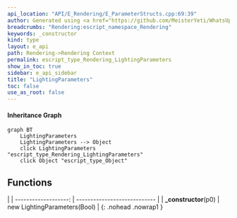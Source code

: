 ```yaml
---
api_location: "API/E_Rendering/E_ParameterStructs.cpp:69:39"
author: Generated using <a href="https://github.com/MeisterYeti/WhatsUpDoc">WhatsUpDoc</a>
breadcrumbs: "Rendering:escript_namespace_Rendering"
keywords: _constructor
kind: type
layout: e_api
path: Rendering->Rendering Context
permalink: escript_type_Rendering_LightingParameters
show_in_toc: true
sidebar: e_api_sidebar
title: "LightingParameters"
toc: false
use_as_root: false
---
```


#### Inheritance Graph

```mermaid
graph BT
	LightingParameters
	LightingParameters --> Object
	click LightingParameters "escript_type_Rendering_LightingParameters"
	click Object "escript_type_Object"
```

## Functions

|
| -------------------: | ---------------------------- | 
| **_constructor**(p0) | new LightingParameters(Bool) | 
{: .nohead .nowrap1 }

